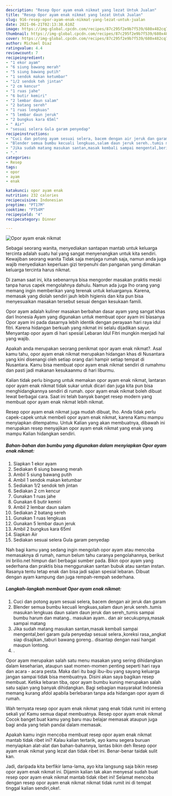 ```yaml
---
description: "Resep Opor ayam enak nikmat yang lezat Untuk Jualan"
title: "Resep Opor ayam enak nikmat yang lezat Untuk Jualan"
slug: 916-resep-opor-ayam-enak-nikmat-yang-lezat-untuk-jualan
date: 2021-06-21T02:13:38.610Z
image: https://img-global.cpcdn.com/recipes/87c295f2e9b7f539/680x482cq70/opor-ayam-enak-nikmat-foto-resep-utama.jpg
thumbnail: https://img-global.cpcdn.com/recipes/87c295f2e9b7f539/680x482cq70/opor-ayam-enak-nikmat-foto-resep-utama.jpg
cover: https://img-global.cpcdn.com/recipes/87c295f2e9b7f539/680x482cq70/opor-ayam-enak-nikmat-foto-resep-utama.jpg
author: Michael Diaz
ratingvalue: 4.4
reviewcount: 7
recipeingredient:
- "1 ekor ayam"
- "6 siung bawang merah"
- "5 siung bawang putih"
- "1 sendok makan ketumbar"
- "1/2 sendok teh jintan"
- "2 cm kencur"
- "1 ruas jahe"
- "6 butir kemiri"
- "2 lembar daun salam"
- "2 batang sereh"
- "1 ruas lengkuas"
- "5 lembar daun jeruk"
- "2 bungkus kara 65ml"
- " Air"
- "sesuai selera Gula garam penyedap"
recipeinstructions:
- "Cuci dan potong ayam sesuai selera, bacem dengan air jeruk dan garam"
- "Blender semua bumbu kecuali lengkuas,salam daun jeruk sereh..tumis masukan lengkuas daun salam daun jeruk dan sereh,,tumis sampai bumbu harum dan matang.. masukan ayam.. dan air secukupnya,masak sampai matang"
- "Jika sudah matang masukan santan,masak kembali sampai mengental,beri garam gula penyedap sesuai selera.,koreksi rasa,,angkat siap disajikan.,taburi bawang goreng.. disantap dengan nasi hangat maupun lontong."
- "."
categories:
- Resep
tags:
- opor
- ayam
- enak

katakunci: opor ayam enak 
nutrition: 232 calories
recipecuisine: Indonesian
preptime: "PT17M"
cooktime: "PT54M"
recipeyield: "4"
recipecategory: Dinner

---
```



![Opor ayam enak nikmat](https://img-global.cpcdn.com/recipes/87c295f2e9b7f539/680x482cq70/opor-ayam-enak-nikmat-foto-resep-utama.jpg)

Sebagai seorang wanita, menyediakan santapan mantab untuk keluarga tercinta adalah suatu hal yang sangat menyenangkan untuk kita sendiri. Kewajiban seorang  wanita Tidak saja menjaga rumah saja, namun anda juga wajib menyediakan keperluan gizi terpenuhi dan panganan yang dimakan keluarga tercinta harus nikmat.

Di zaman  saat ini, kita sebenarnya bisa mengorder masakan praktis meski tanpa harus capek mengolahnya dahulu. Namun ada juga lho orang yang memang ingin memberikan yang terenak untuk keluarganya. Karena, memasak yang diolah sendiri jauh lebih higienis dan kita pun bisa menyesuaikan masakan tersebut sesuai dengan kesukaan famili. 

Opor ayam adalah kuliner masakan berbahan dasar ayam yang sangat khas dari Inonesia Ayam yang digunakan untuk membuat opor ayam ini biasanya Opor ayam ini pada dasarnya lebih identik dengan perayaan hari raya idul fitri. Karena hidangan berkuah yang nikmat ini selalu dijadikan sayur. Menyantap opor ayam di hari spesial Lebaran Idul Fitri mungkin menjadi hal yang wajib.

Apakah anda merupakan seorang penikmat opor ayam enak nikmat?. Asal kamu tahu, opor ayam enak nikmat merupakan hidangan khas di Nusantara yang kini disenangi oleh setiap orang dari hampir setiap tempat di Nusantara. Kamu bisa membuat opor ayam enak nikmat sendiri di rumahmu dan pasti jadi makanan kesukaanmu di hari liburmu.

Kalian tidak perlu bingung untuk memakan opor ayam enak nikmat, lantaran opor ayam enak nikmat tidak sukar untuk dicari dan juga kita pun bisa menghidangkannya sendiri di rumah. opor ayam enak nikmat boleh dibuat lewat berbagai cara. Saat ini telah banyak banget resep modern yang membuat opor ayam enak nikmat lebih nikmat.

Resep opor ayam enak nikmat juga mudah dibuat, lho. Anda tidak perlu capek-capek untuk membeli opor ayam enak nikmat, karena Kamu mampu menyiapkan ditempatmu. Untuk Kalian yang akan membuatnya, dibawah ini merupakan resep menyajikan opor ayam enak nikmat yang enak yang mampu Kalian hidangkan sendiri.

<!--inarticleads1-->

##### Bahan-bahan dan bumbu yang digunakan dalam menyiapkan Opor ayam enak nikmat:

1. Siapkan 1 ekor ayam
1. Sediakan 6 siung bawang merah
1. Ambil 5 siung bawang putih
1. Ambil 1 sendok makan ketumbar
1. Sediakan 1/2 sendok teh jintan
1. Sediakan 2 cm kencur
1. Gunakan 1 ruas jahe
1. Gunakan 6 butir kemiri
1. Ambil 2 lembar daun salam
1. Sediakan 2 batang sereh
1. Gunakan 1 ruas lengkuas
1. Gunakan 5 lembar daun jeruk
1. Ambil 2 bungkus kara 65ml
1. Siapkan  Air
1. Sediakan sesuai selera Gula garam penyedap


Nah bagi kamu yang sedang ingin mengolah opor ayam atau mencoba memasaknya di rumah, namun belum tahu caranya pengolahannya, berikut ini brilio.net himpun dari berbagai sumber pada. Bikin opor ayam yang sederhana dan praktis bisa menggunakan santan bubuk atau santan instan. Rasanya tentu tetap enak dan bisa jadi sajian spesial lebaran. Dibuat dengan ayam kampung dan juga rempah-rempah sederhana. 

<!--inarticleads2-->

##### Langkah-langkah membuat Opor ayam enak nikmat:

1. Cuci dan potong ayam sesuai selera, bacem dengan air jeruk dan garam
1. Blender semua bumbu kecuali lengkuas,salam daun jeruk sereh..tumis masukan lengkuas daun salam daun jeruk dan sereh,,tumis sampai bumbu harum dan matang.. masukan ayam.. dan air secukupnya,masak sampai matang
1. Jika sudah matang masukan santan,masak kembali sampai mengental,beri garam gula penyedap sesuai selera.,koreksi rasa,,angkat siap disajikan.,taburi bawang goreng.. disantap dengan nasi hangat maupun lontong.
1. .


Opor ayam merupakan salah satu menu masakan yang sering dihidangkan dalam keseharian, ataupun saat momen-momen penting seperti hari raya dan acara - acara pesta. Maka dari itu bagi ibu-ibu yang sayang keluarga jangan sampai tidak bisa membuatnya. Disini akan saya bagikan resep membuat. Ketika lebaran tiba, opor ayam bumbu kuning merupakan salah satu sajian yang banyak dihidangkan. Bagi sebagian masyarakat Indonesia memang kurang afdol apabila berlebaran tanpa ada hidangan opor ayam di rumah. 

Wah ternyata resep opor ayam enak nikmat yang enak tidak rumit ini enteng sekali ya! Kamu semua dapat membuatnya. Resep opor ayam enak nikmat Cocok banget buat kamu yang baru mau belajar memasak ataupun juga bagi anda yang telah pandai dalam memasak.

Apakah kamu ingin mencoba membuat resep opor ayam enak nikmat mantab tidak ribet ini? Kalau kalian tertarik, ayo kamu segera buruan menyiapkan alat-alat dan bahan-bahannya, lantas bikin deh Resep opor ayam enak nikmat yang lezat dan tidak ribet ini. Benar-benar taidak sulit kan. 

Jadi, daripada kita berfikir lama-lama, ayo kita langsung saja bikin resep opor ayam enak nikmat ini. Dijamin kalian tak akan menyesal sudah buat resep opor ayam enak nikmat mantab tidak ribet ini! Selamat mencoba dengan resep opor ayam enak nikmat nikmat tidak rumit ini di tempat tinggal kalian sendiri,oke!.


